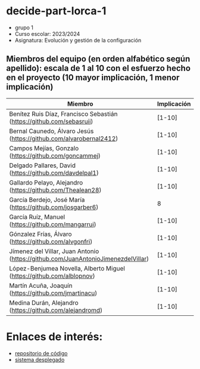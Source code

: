 # decide-part-lorca-1

* grupo 1
* Curso escolar: 2023/2024
* Asignatura: Evolución y gestión de la configuración
## Miembros del equipo (en orden alfabético según apellido): escala de 1 al 10 con el esfuerzo hecho en el proyecto (10 mayor implicación, 1 menor implicación)
| Miembro     | Implicación   |
| ------------ | ------------ |
|Benítez Ruis Díaz, Francisco Sebastián (https://github.com/sebasruii)|	[1-10]|
|Bernal Caunedo, Álvaro Jesús (https://github.com/alvarobernal2412)|	[1-10]|
|Campos Mejías, Gonzalo (https://github.com/goncammej)|	[1-10]|
|Delgado Pallares, David (https://github.com/davdelpal1)|	[1-10]|
|Gallardo Pelayo, Alejandro (https://github.com/Thealean28)|	[1-10]|
|García Berdejo, José María (https://github.com/josgarber6)|	8|
|García Ruíz, Manuel (https://github.com/mangarrui)|	[1-10]|
|Gónzalez Frías, Álvaro (https://github.com/alvgonfri)|	[1-10]|
|Jímenez del Villar, Juan Antonio (https://github.com/JuanAntonioJimenezdelVillar)| [1-10]|
|López-Benjumea Novella, Alberto Miguel (https://github.com/alblopnov)|	[1-10]|
|Martín Acuña, Joaquín (https://github.com/jmartinacu)|	[1-10]|
|Medina Durán, Alejandro (https://github.com/alejandromd)|	[1-10]|

# Enlaces de interés:
* [repositorio de código](https://github.com/EGC-23-24/decide-part-lorca)
* [sistema desplegado](https://decide-part-lorca.onrender.com/)
